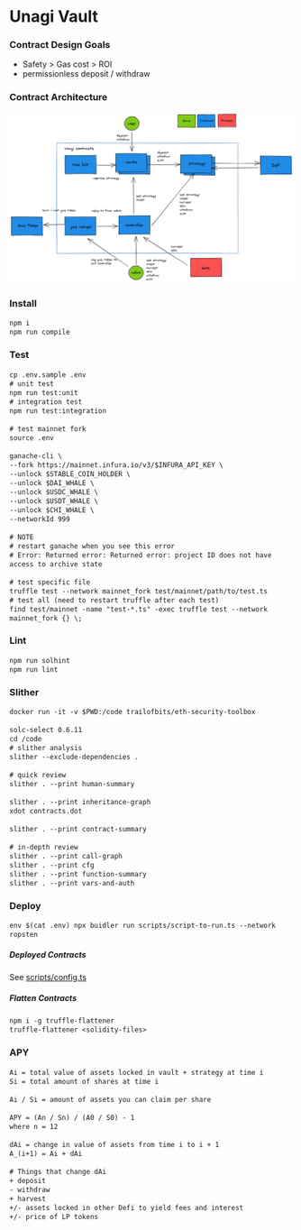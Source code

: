 # Unagi Vault

### Contract Design Goals

- Safety > Gas cost > ROI
- permissionless deposit / withdraw

### Contract Architecture

![unagi arch](unagi-arch.png)

### Install

```shell
npm i
npm run compile
```

### Test

```shell
cp .env.sample .env
# unit test
npm run test:unit
# integration test
npm run test:integration

# test mainnet fork
source .env

ganache-cli \
--fork https://mainnet.infura.io/v3/$INFURA_API_KEY \
--unlock $STABLE_COIN_HOLDER \
--unlock $DAI_WHALE \
--unlock $USDC_WHALE \
--unlock $USDT_WHALE \
--unlock $CHI_WHALE \
--networkId 999

# NOTE
# restart ganache when you see this error
# Error: Returned error: Returned error: project ID does not have access to archive state

# test specific file
truffle test --network mainnet_fork test/mainnet/path/to/test.ts
# test all (need to restart truffle after each test)
find test/mainnet -name "test-*.ts" -exec truffle test --network mainnet_fork {} \;
```

### Lint

```shell
npm run solhint
npm run lint
```

### Slither

```shell
docker run -it -v $PWD:/code trailofbits/eth-security-toolbox

solc-select 0.6.11
cd /code
# slither analysis
slither --exclude-dependencies .

# quick review
slither . --print human-summary

slither . --print inheritance-graph
xdot contracts.dot

slither . --print contract-summary

# in-depth review
slither . --print call-graph
slither . --print cfg
slither . --print function-summary
slither . --print vars-and-auth
```

### Deploy

```shell
env $(cat .env) npx buidler run scripts/script-to-run.ts --network ropsten
```

##### Deployed Contracts

See [scripts/config.ts](./scripts/config.ts)

##### Flatten Contracts

```shell
npm i -g truffle-flattener
truffle-flattener <solidity-files>
```

### APY

```
Ai = total value of assets locked in vault + strategy at time i
Si = total amount of shares at time i

Ai / Si = amount of assets you can claim per share

APY = (An / Sn) / (A0 / S0) - 1
where n = 12

dAi = change in value of assets from time i to i + 1
A_(i+1) = Ai + dAi

# Things that change dAi
+ deposit
- withdraw
+ harvest
+/- assets locked in other Defi to yield fees and interest
+/- price of LP tokens
```
